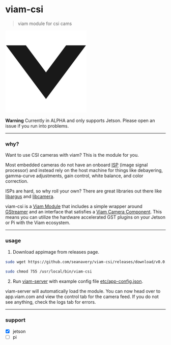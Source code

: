 # viam-csi
> viam module for csi cams

![](./etc/viam-server.png)


**Warning** Currently in ALPHA and only supports Jetson. Please open an issue if you run into problems.

___

### why?

Want to use CSI cameras with viam? This is the module for you.

Most embedded cameras do not have an onboard [ISP](https://en.wikipedia.org/wiki/Image_processor) (image signal processor) and instead rely on the host machine for things like debayering, gamma-curve adjustments, gain control, white balance, and color correction.

ISPs are hard, so why roll your own? There are great libraries out there like [libargus](https://docs.nvidia.com/jetson/l4t-multimedia/group__LibargusAPI.html) and [libcamera](https://github.com/kbingham/libcamera).

viam-csi is a [Viam Module](https://docs.viam.com/extend/modular-resources/) that includes a simple wrapper around [GStreamer](https://gstreamer.freedesktop.org/documentation/?gi-language=c) and an interface that satisfies a [Viam Camera Component](https://docs.viam.com/components/camera/webcam/). This means you can utilize the hardware accelerated GST plugins on your Jetson or Pi with the Viam ecosystem.

___

### usage

1. Download appimage from releases page.
```bash
sudo wget https://github.com/seanavery/viam-csi/releases/download/v0.0.2/viam-csi-0.0.2-aarch64.AppImage -O /usr/local/bin/viam-csi
```

```bash
sudo chmod 755 /usr/local/bin/viam-csi
```

2. Run [viam-server](https://docs.viam.com/installation/) with example config file [etc/app-config.json](https://github.com/seanavery/viam-csi/blob/master/etc/app-config.json).

viam-server will automatically load the module. You can now head over to app.viam.com and view the control tab for the camera feed. If you do not see anything, check the logs tab for errors.

___

### support
- [x] jetson
- [ ] pi
